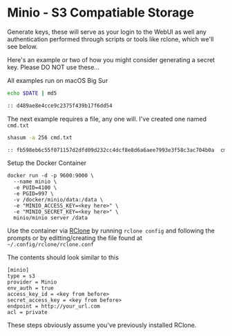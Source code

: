# Minio - S3 Compatiable Storage

Generate keys, these will serve as your login to the WebUI as well any authentication performed through scripts or tools like rclone, which we'll see below. 

Here's an example or two of how you might consider generating a secret key. Please DO NOT use these... 

All examples run on macOS Big Sur

```bash
echo $DATE | md5 

:: d489ae8e4cce9c2375f439b17f6dd54
```

The next example requires a file, any one will. I've created one named `cmd.txt`

```bash
shasum -a 256 cmd.txt

:: fb598eb6c55f071157d2dfd09d232cc4dcf8e8d6a6aee7993e3f58c3ac704b0a  cmd.txt
```

Setup the Docker Container

```
docker run -d -p 9600:9000 \
  --name minio \
  -e PUID=4100 \
  -e PGID=997 \
  -v /docker/minio/data:/data \
  -e "MINIO_ACCESS_KEY=<key here>" \
  -e "MINIO_SECRET_KEY=<key here>" \
  minio/minio server /data
```

Use the container via [RClone](https://rclone.org/commands/) by running `rclone config` and following the prompts or by editting/creating the file found at `~/.config/rclone/rclone.conf`

The contents should look similar to this

```
[minio]
type = s3
provider = Minio
env_auth = true
access_key_id = <key from before>
secret_access_key = <key from before>
endpoint = http://your_url.com
acl = private
```

These steps obviously assume you've previously installed RClone. 